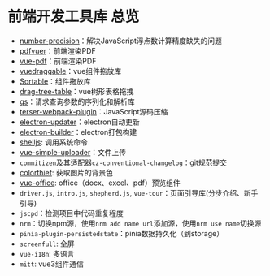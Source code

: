# 前端开发工具库 总览

- [number-precision](https://github.com/nefe/number-precision)：解决JavaScript浮点数计算精度缺失的问题
- [pdfvuer](https://github.com/arkokoley/pdfvuer#pdfvuer)：前端渲染PDF
- [vue-pdf](https://github.com/FranckFreiburger/vue-pdf#readme)：前端渲染PDF
- [vuedraggable](https://github.com/SortableJS/Vue.Draggable#readme)：vue组件拖放库
- [Sortable](https://www.npmjs.com/package/sortablejs)：组件拖放库
- [drag-tree-table](https://github.com/mafengwo/vue-drag-tree-table#readme)：vue树形表格拖拽
- [qs](https://github.com/ljharb/qs)：请求查询参数的序列化和解析库
- [terser-webpack-plugin](https://github.com/webpack-contrib/terser-webpack-plugin)：JavaScript源码压缩
- [electron-updater](https://github.com/electron-userland/electron-builder)：electron自动更新
- [electron-builder](https://github.com/electron-userland/electron-builder)：electron打包构建
- [shelljs](./): 调用系统命令
- [vue-simple-uploader](https://github.com/simple-uploader/vue-uploader/blob/master/README_zh-CN.md)：文件上传
- `commitizen`及其适配器`cz-conventional-changelog`：git规范提交
- [colorthief](https://www.npmjs.com/package/@neutrixs/colorthief): 获取图片的背景色
- [vue-office](https://github.com/501351981/vue-office): office（docx、excel、pdf）预览组件
- `driver.js`, `intro.js`, `shepherd.js`, `vue-tour`：页面引导库(分步介绍、新手引导)
- `jscpd`：检测项目中代码重复程度
- `nrm`：切换npm源，使用`nrm add name url`添加源，使用`nrm use name`切换源
- `pinia-plugin-persistedstate`：pinia数据持久化（到storage）
- `screenfull`: 全屏
- `vue-i18n`: 多语言
- `mitt`: vue3组件通信
